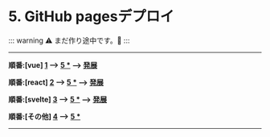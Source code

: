 # 5. GitHub pagesデプロイ

::: warning
  :warning:	まだ作り途中です。:construction:
:::


---
**順番:[vue] [1](../1_vue)  --> [5 *](#) --> [発展](../6_ex/)**

**順番:[react] [2](../2_react)  --> [5 *](#) --> [発展](../6_ex/)**

**順番:[svelte] [3](../3_svelte/)  --> [5 *](#) --> [発展](../6_ex/)**

**順番:[その他] [4](../4_other/)  --> [5 *](#)**

---
